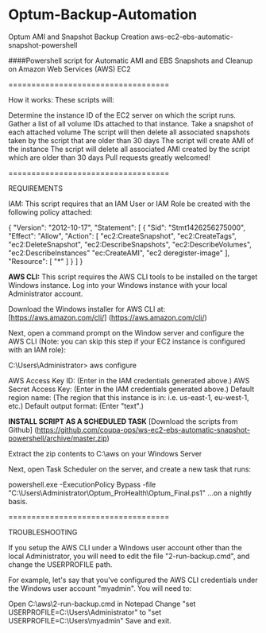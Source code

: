 # Optum-Backup-Automation
Optum AMI and Snapshot Backup Creation
aws-ec2-ebs-automatic-snapshot-powershell

####Powershell script for Automatic AMI and EBS Snapshots and Cleanup on Amazon Web Services (AWS) EC2

===================================

How it works: These scripts will:

Determine the instance ID of the EC2 server on which the script runs.
Gather a list of all volume IDs attached to that instance.
Take a snapshot of each attached volume
The script will then delete all associated snapshots taken by the script that are older than 30 days
The script will create AMI of the instance
The script will delete all associated AMI created by the script which are older than 30 days
Pull requests greatly welcomed!

===================================

REQUIREMENTS

IAM: This script requires that an IAM User or IAM Role be created with the following policy attached:

{
    "Version": "2012-10-17",
    "Statement": [
        {
            "Sid": "Stmt1426256275000",
            "Effect": "Allow",
            "Action": [
                "ec2:CreateSnapshot",
                "ec2:CreateTags",
                "ec2:DeleteSnapshot",
                "ec2:DescribeSnapshots",
                "ec2:DescribeVolumes",
                "ec2:DescribeInstances"
                "ec:CreateAMI",
                "ec2 deregister-image"
            ],
            "Resource": [
                "*"
            ]
        }
    ]
}

**AWS CLI:** This script requires the AWS CLI tools to be installed on the target Windows instance.
Log into your Windows instance with your local Administrator account.

Download the Windows installer for AWS CLI at: [https://aws.amazon.com/cli/] (https://aws.amazon.com/cli/)

Next, open a command prompt on the Window server and configure the AWS CLI (Note: you can skip this step if your EC2 instance is configured with an IAM role):

C:\Users\Administrator> aws configure

AWS Access Key ID: (Enter in the IAM credentials generated above.)
AWS Secret Access Key: (Enter in the IAM credentials generated above.)
Default region name: (The region that this instance is in: i.e. us-east-1, eu-west-1, etc.)
Default output format: (Enter "text".)

**INSTALL SCRIPT AS A SCHEDULED TASK**
[Download the scripts from Github] (https://github.com/coupa-ops/ws-ec2-ebs-automatic-snapshot-powershell/archive/master.zip)

Extract the zip contents to C:\aws on your Windows Server

Next, open Task Scheduler on the server, and create a new task that runs:

powershell.exe -ExecutionPolicy Bypass -file "C:\Users\Administrator\Optum_ProHealth\Optum_Final.ps1"
...on a nightly basis.

===================================

TROUBLESHOOTING

If you setup the AWS CLI under a Windows user account other than the local Administrator, you will need to edit the file "2-run-backup.cmd", and change the USERPROFILE path.

For example, let's say that you've configured the AWS CLI credentials under the Windows user account "myadmin". You will need to:

Open C:\aws\2-run-backup.cmd in Notepad
Change "set USERPROFILE=C:\Users\Administrator" to "set USERPROFILE=C:\Users\myadmin"
Save and exit.

